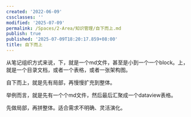 ```yaml
---
created: '2022-06-09'
cssclasses: ''
modified: '2025-07-09'
permalink: /Spaces/2-Area/知识管理/自下而上.md
publish: true
published: '2025-07-09T18:20:17.859+08:00'
title: 自下而上
---
```

从笔记组织方式来说，下，就是一个md文件，甚至是小到一个一个block。上，就是一个目录文档，或者一个表格，或者一张架构图。

自下而上，就是先有局部，再慢慢扩充到整体。

举例而言，就是先有一个个md文件，然后最后汇聚成一个dataview表格。

先做局部，再拼整体。适合需求不明确、灵活演化。

